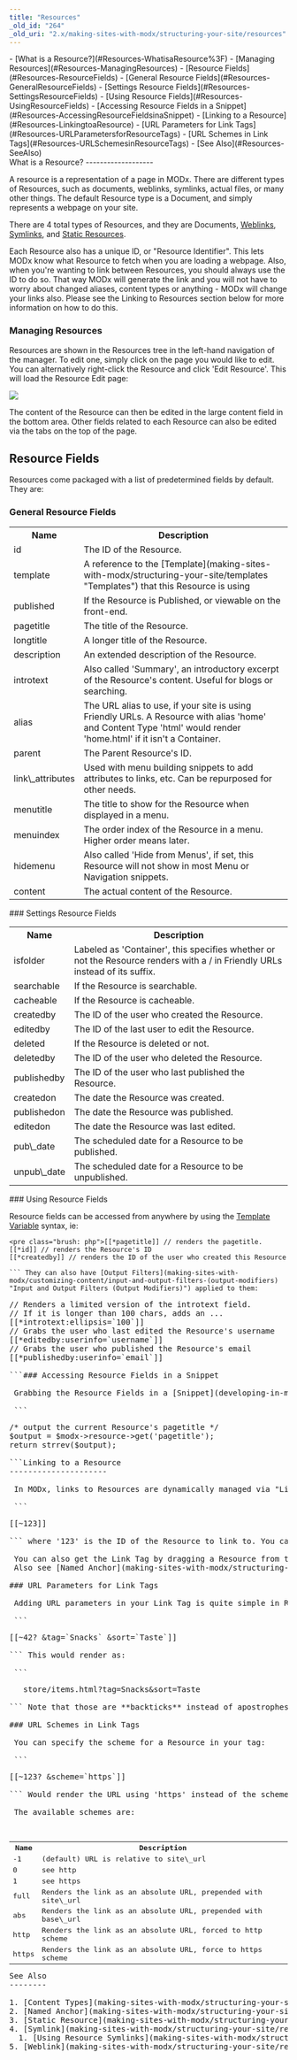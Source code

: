 ```yaml
---
title: "Resources"
_old_id: "264"
_old_uri: "2.x/making-sites-with-modx/structuring-your-site/resources"
---
```


<div>- [What is a Resource?](#Resources-WhatisaResource%3F)
  - [Managing Resources](#Resources-ManagingResources)
- [Resource Fields](#Resources-ResourceFields)
  - [General Resource Fields](#Resources-GeneralResourceFields)
  - [Settings Resource Fields](#Resources-SettingsResourceFields)
  - [Using Resource Fields](#Resources-UsingResourceFields)
  - [Accessing Resource Fields in a Snippet](#Resources-AccessingResourceFieldsinaSnippet)
- [Linking to a Resource](#Resources-LinkingtoaResource)
  - [URL Parameters for Link Tags](#Resources-URLParametersforResourceTags)
  - [URL Schemes in Link Tags](#Resources-URLSchemesinResourceTags)
- [See Also](#Resources-SeeAlso)
 
</div>What is a Resource?
-------------------

 A resource is a representation of a page in MODx. There are different types of Resources, such as documents, weblinks, symlinks, actual files, or many other things. The default Resource type is a Document, and simply represents a webpage on your site.

 There are 4 total types of Resources, and they are Documents, [Weblinks](making-sites-with-modx/structuring-your-site/resources/weblink "Weblink"), [Symlinks](making-sites-with-modx/structuring-your-site/resources/symlink "Symlink"), and [Static Resources](making-sites-with-modx/structuring-your-site/resources/static-resource "Static Resource").

 Each Resource also has a unique ID, or "Resource Identifier". This lets MODx know what Resource to fetch when you are loading a webpage. Also, when you're wanting to link between Resources, you should always use the ID to do so. That way MODx will generate the link and you will not have to worry about changed aliases, content types or anything - MODx will change your links also. Please see the Linking to Resources section below for more information on how to do this.

### Managing Resources

 Resources are shown in the Resources tree in the left-hand navigation of the manager. To edit one, simply click on the page you would like to edit. You can alternatively right-click the Resource and click 'Edit Resource'. This will load the Resource Edit page:

 [![](/download/attachments/bf9f8ccf5036b4f4bf8b248f7748d0c3/resource-edit1_v2.3.png)](/download/attachments/bf9f8ccf5036b4f4bf8b248f7748d0c3/resource-edit1_v2.3.png)

 The content of the Resource can then be edited in the large content field in the bottom area. Other fields related to each Resource can also be edited via the tabs on the top of the page.

Resource Fields
---------------

 Resources come packaged with a list of predetermined fields by default. They are:

### General Resource Fields

 <table><tbody><tr><th> Name </th> <th> Description </th> </tr><tr><td> id </td> <td> The ID of the Resource. </td> </tr><tr><td> template </td> <td> A reference to the [Template](making-sites-with-modx/structuring-your-site/templates "Templates") that this Resource is using </td> </tr><tr><td> published </td> <td> If the Resource is Published, or viewable on the front-end. </td> </tr><tr><td> pagetitle </td> <td> The title of the Resource. </td> </tr><tr><td> longtitle </td> <td> A longer title of the Resource. </td> </tr><tr><td> description </td> <td> An extended description of the Resource. </td> </tr><tr><td> introtext </td> <td> Also called 'Summary', an introductory excerpt of the Resource's content. Useful for blogs or searching. </td> </tr><tr><td> alias </td> <td> The URL alias to use, if your site is using Friendly URLs. A Resource with alias 'home' and Content Type 'html' would render 'home.html' if it isn't a Container. </td> </tr><tr><td> parent </td> <td> The Parent Resource's ID. </td> </tr><tr><td> link\_attributes </td> <td> Used with menu building snippets to add attributes to links, etc. Can be repurposed for other needs. </td> </tr><tr><td> menutitle </td> <td> The title to show for the Resource when displayed in a menu. </td> </tr><tr><td> menuindex </td> <td> The order index of the Resource in a menu. Higher order means later. </td> </tr><tr><td> hidemenu </td> <td> Also called 'Hide from Menus', if set, this Resource will not show in most Menu or Navigation snippets. </td> </tr><tr><td> content </td> <td> The actual content of the Resource. </td></tr></tbody></table>### Settings Resource Fields

 <table><tbody><tr><th> Name </th> <th> Description </th> </tr><tr><td> isfolder </td> <td> Labeled as 'Container', this specifies whether or not the Resource renders with a / in Friendly URLs instead of its suffix. </td> </tr><tr><td> searchable </td> <td> If the Resource is searchable. </td> </tr><tr><td> cacheable </td> <td> If the Resource is cacheable. </td> </tr><tr><td> createdby </td> <td> The ID of the user who created the Resource. </td> </tr><tr><td> editedby </td> <td> The ID of the last user to edit the Resource. </td> </tr><tr><td> deleted </td> <td> If the Resource is deleted or not. </td> </tr><tr><td> deletedby </td> <td> The ID of the user who deleted the Resource. </td> </tr><tr><td> publishedby </td> <td> The ID of the user who last published the Resource. </td> </tr><tr><td> createdon </td> <td> The date the Resource was created. </td> </tr><tr><td> publishedon </td> <td> The date the Resource was published. </td> </tr><tr><td> editedon </td> <td> The date the Resource was last edited. </td> </tr><tr><td> pub\_date </td> <td> The scheduled date for a Resource to be published. </td> </tr><tr><td> unpub\_date </td> <td> The scheduled date for a Resource to be unpublished. </td></tr></tbody></table>### Using Resource Fields

 Resource fields can be accessed from anywhere by using the [Template Variable](making-sites-with-modx/customizing-content/template-variables "Template Variables") syntax, ie:

 ```
<pre class="brush: php">[[*pagetitle]] // renders the pagetitle.
[[*id]] // renders the Resource's ID
[[*createdby]] // renders the ID of the user who created this Resource

``` They can also have [Output Filters](making-sites-with-modx/customizing-content/input-and-output-filters-(output-modifiers) "Input and Output Filters (Output Modifiers)") applied to them:

 ```
<pre class="brush: php">// Renders a limited version of the introtext field.
// If it is longer than 100 chars, adds an ...
[[*introtext:ellipsis=`100`]]
// Grabs the user who last edited the Resource's username
[[*editedby:userinfo=`username`]]
// Grabs the user who published the Resource's email
[[*publishedby:userinfo=`email`]]

```### Accessing Resource Fields in a Snippet

 Grabbing the Resource Fields in a [Snippet](developing-in-modx/basic-development/snippets "Snippets") is quite easy; MODx provides you with the Resource object in any Snippet, via the $modx->resource reference. For example, this example Snippet will return the current page's pagetitle reversed:

 ```
<pre class="brush: php">/* output the current Resource's pagetitle */
$output = $modx->resource->get('pagetitle');
return strrev($output);

```Linking to a Resource
---------------------

 In MODx, links to Resources are dynamically managed via "Link Tags". They look like this:

 ```
<pre class="brush: html">[[~123]]

``` where '123' is the ID of the Resource to link to. You can put these tags anywhere, and MODx will dynamically render the URL for the Resource.

<div class="note"> You can also get the Link Tag by dragging a Resource from the left tree into the content panel. </div> Also see [Named Anchor](making-sites-with-modx/structuring-your-site/resources/named-anchor "Named Anchor").

### URL Parameters for Link Tags

 Adding URL parameters in your Link Tag is quite simple in Revolution. Let's say we have Resource ID 42 that resolves to a URL of 'store/items.html'. We want to add a 'tag' parameter to the URL, with a value of 'Snacks' and a 'sort' parameter of 'Taste'. Here's how you'd do it:

 ```
<pre class="brush: html">[[~42? &tag=`Snacks` &sort=`Taste`]]

``` This would render as:

 ```
<pre class="brush: html">	store/items.html?tag=Snacks&sort=Taste

``` Note that those are **backticks** instead of apostrophes.

### URL Schemes in Link Tags

 You can specify the scheme for a Resource in your tag:

 ```
<pre class="brush: html">[[~123? &scheme=`https`]]

``` Would render the URL using 'https' instead of the scheme indicated by the current settings (i.e. system or context settings).

 The available schemes are:

 <table><tbody><tr><th> Name </th> <th> Description </th> </tr><tr><td> -1 </td> <td> (default) URL is relative to site\_url </td> </tr><tr><td> 0 </td> <td> see http </td> </tr><tr><td> 1 </td> <td> see https </td> </tr><tr><td> full </td> <td> Renders the link as an absolute URL, prepended with site\_url </td> </tr><tr><td> abs </td> <td> Renders the link as an absolute URL, prepended with base\_url </td> </tr><tr><td> http </td> <td> Renders the link as an absolute URL, forced to http scheme </td> </tr><tr><td> https </td> <td> Renders the link as an absolute URL, force to https scheme </td></tr></tbody></table>See Also
--------

1. [Content Types](making-sites-with-modx/structuring-your-site/resources/content-types)
2. [Named Anchor](making-sites-with-modx/structuring-your-site/resources/named-anchor)
3. [Static Resource](making-sites-with-modx/structuring-your-site/resources/static-resource)
4. [Symlink](making-sites-with-modx/structuring-your-site/resources/symlink)
  1. [Using Resource Symlinks](making-sites-with-modx/structuring-your-site/resources/symlink/using-resource-symlinks)
5. [Weblink](making-sites-with-modx/structuring-your-site/resources/weblink)